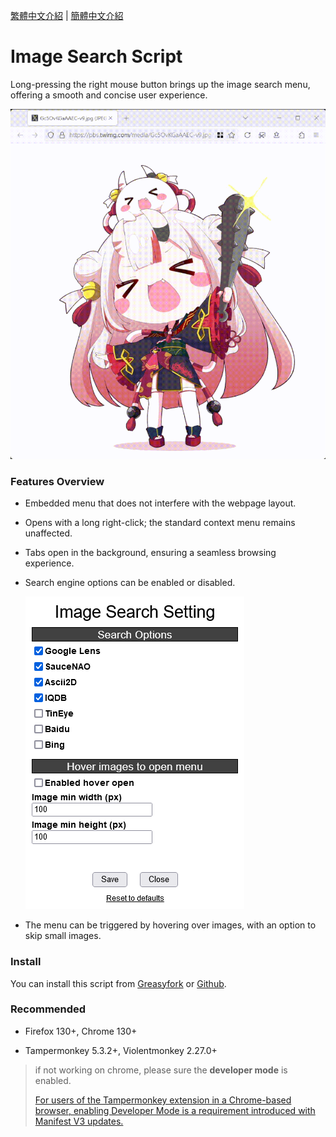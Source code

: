 [繁體中文介紹](https://github.com/Pixmi/image-search-script/tree/main/i18n/zh-TW) | [簡體中文介紹](https://github.com/Pixmi/image-search-script/blob/main/i18n/zh-CN/README.md)

# Image Search Script

Long-pressing the right mouse button brings up the image search menu, offering a smooth and concise user experience.

![](/dist/demo.gif)

### Features Overview

- Embedded menu that does not interfere with the webpage layout.

- Opens with a long right-click; the standard context menu remains unaffected.

- Tabs open in the background, ensuring a seamless browsing experience.

- Search engine options can be enabled or disabled.

    ![Image Search Setting](/dist/setting.png)

- The menu can be triggered by hovering over images, with an option to skip small images.

### Install

You can install this script from [Greasyfork](https://greasyfork.org/en/scripts/518172) or [Github](https://github.com/Pixmi/image-search-script).

### Recommended

* Firefox 130+, Chrome 130+

* Tampermonkey 5.3.2+, Violentmonkey 2.27.0+

> if not working on chrome, please sure the **developer mode** is enabled.
>
> [For users of the Tampermonkey extension in a Chrome-based browser, enabling Developer Mode is a requirement introduced with Manifest V3 updates.](https://www.tampermonkey.net/faq.php?locale=en#Q209)
